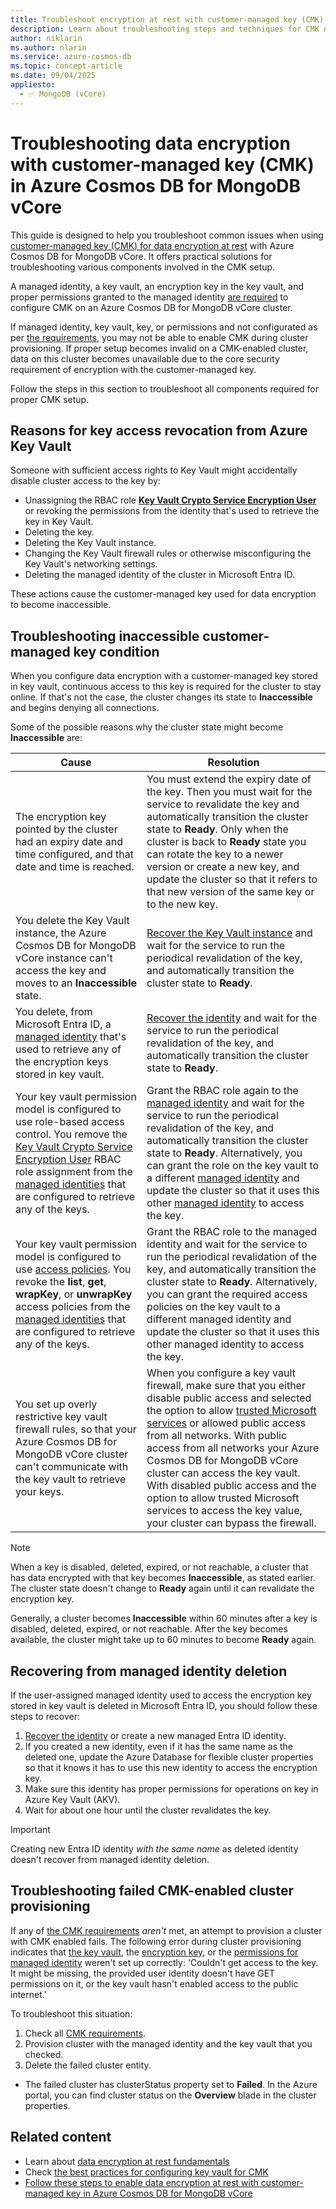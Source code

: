 ```yaml
---
title: Troubleshoot encryption at rest with customer-managed key (CMK) in Azure Cosmos DB for MongoDB vCore
description: Learn about troubleshooting steps and techniques for CMK on Azure Cosmos DB for MongoDB vCore clusters.
author: niklarin
ms.author: nlarin
ms.service: azure-cosmos-db
ms.topic: concept-article
ms.date: 09/04/2025
appliesto:
  - ✅ MongoDB (vCore)
---
```


# Troubleshooting data encryption with customer-managed key (CMK) in Azure Cosmos DB for MongoDB vCore

This guide is designed to help you troubleshoot common issues when using [customer-managed key (CMK) for data encryption at rest](./database-encryption-at-rest.md#encryption-at-rest-with-service-managed-key-smk-or-customer-managed-key-cmk) with Azure Cosmos DB for MongoDB vCore. It offers practical solutions for troubleshooting various components involved in the CMK setup.

A managed identity, a key vault, an encryption key in the key vault, and proper permissions granted to the managed identity [are required](./database-encryption-at-rest.md#cmk-requirements) to configure CMK on an Azure Cosmos DB for MongoDB vCore cluster.

If managed identity, key vault, key, or permissions and not configurated as per [the requirements](./database-encryption-at-rest.md#cmk-requirements), you may not be able to enable CMK during cluster provisioning. If proper setup becomes invalid on a CMK-enabled cluster, data on this cluster becomes unavailable due to the core security requirement of encryption with the customer-managed key. 

Follow the steps in this section to troubleshoot all components required for proper CMK setup.

## Reasons for key access revocation from Azure Key Vault

Someone with sufficient access rights to Key Vault might accidentally disable cluster access to the key by:

- Unassigning the RBAC role **[Key Vault Crypto Service Encryption User](/azure/key-vault/general/rbac-guide#azure-built-in-roles-for-key-vault-data-plane-operations)** or revoking the permissions from the identity that's used to retrieve the key in Key Vault.
- Deleting the key.
- Deleting the Key Vault instance.
- Changing the Key Vault firewall rules or otherwise misconfiguring the Key Vault's networking settings.
- Deleting the managed identity of the cluster in Microsoft Entra ID.

These actions cause the customer-managed key used for data encryption to become inaccessible.

## Troubleshooting inaccessible customer-managed key condition

When you configure data encryption with a customer-managed key stored in key vault, continuous access to this key is required for the cluster to stay online. If that's not the case, the cluster changes its state to **Inaccessible** and begins denying all connections.

Some of the possible reasons why the cluster state might become **Inaccessible** are:

| Cause | Resolution |
| --- | --- |
| The encryption key pointed by the cluster had an expiry date and time configured, and that date and time is reached. | You must extend the expiry date of the key. Then you must wait for the service to revalidate the key and automatically transition the cluster state to **Ready**. Only when the cluster is back to **Ready** state you can rotate the key to a newer version or create a new key, and update the cluster so that it refers to that new version of the same key or to the new key. |
| You delete the Key Vault instance, the Azure Cosmos DB for MongoDB vCore instance can't access the key and moves to an **Inaccessible** state. | [Recover the Key Vault instance](/azure/key-vault/general/key-vault-recovery) and wait for the service to run the periodical revalidation of the key, and automatically transition the cluster state to **Ready**. |
| You delete, from Microsoft Entra ID, a [managed identity](/azure/active-directory/managed-identities-azure-resources/how-manage-user-assigned-managed-identities) that's used to retrieve any of the encryption keys stored in key vault. | [Recover the identity](/azure/active-directory/fundamentals/recover-from-deletions) and wait for the service to run the periodical revalidation of the key, and automatically transition the cluster state to **Ready**. |
| Your key vault permission model is configured to use role-based access control. You remove the [Key Vault Crypto Service Encryption User](/azure/key-vault/general/rbac-guide#azure-built-in-roles-for-key-vault-data-plane-operations) RBAC role assignment from the [managed identities](/azure/active-directory/managed-identities-azure-resources/how-manage-user-assigned-managed-identities) that are configured to retrieve any of the keys. | Grant the RBAC role again to the [managed identity](/azure/active-directory/managed-identities-azure-resources/how-manage-user-assigned-managed-identities) and wait for the service to run the periodical revalidation of the key, and automatically transition the cluster state to **Ready**. Alternatively, you can grant the role on the key vault to a different [managed identity](/azure/active-directory/managed-identities-azure-resources/how-manage-user-assigned-managed-identities) and update the cluster so that it uses this other [managed identity](/azure/active-directory/managed-identities-azure-resources/how-manage-user-assigned-managed-identities) to access the key. |
| Your key vault permission model is configured to use [access policies](/azure/key-vault/general/troubleshoot-azure-policy-for-key-vault). You revoke the **list**, **get**, **wrapKey**, or **unwrapKey** access policies from the [managed identities](/azure/active-directory/managed-identities-azure-resources/how-manage-user-assigned-managed-identities) that are configured to retrieve any of the keys. | Grant the RBAC role to the managed identity and wait for the service to run the periodical revalidation of the key, and automatically transition the cluster state to **Ready**. Alternatively, you can grant the required access policies on the key vault to a different managed identity and update the cluster so that it uses this other managed identity to access the key. |
| You set up overly restrictive key vault firewall rules, so that your Azure Cosmos DB for MongoDB vCore cluster can't communicate with the key vault to retrieve your keys. | When you configure a key vault firewall, make sure that you either disable public access and selected the option to allow [trusted Microsoft services](/azure/key-vault/general/overview-vnet-service-endpoints#trusted-services) or allowed public access from all networks. With public access from all networks your Azure Cosmos DB for MongoDB vCore cluster can access the key vault. With disabled public access and the option to allow trusted Microsoft services to access the key value, your cluster can bypass the firewall. |

> [!NOTE]  
> When a key is disabled, deleted, expired, or not reachable, a cluster that has data encrypted with that key becomes **Inaccessible**, as stated earlier. The cluster state doesn't change to **Ready** again until it can revalidate the encryption key.
>  
> Generally, a cluster becomes **Inaccessible** within 60 minutes after a key is disabled, deleted, expired, or not reachable. After the key becomes available, the cluster might take up to 60 minutes to become **Ready** again.

## Recovering from managed identity deletion

If the user-assigned managed identity used to access the encryption key stored in key vault is deleted in Microsoft Entra ID, you should follow these steps to recover:
1. [Recover the identity](/azure/active-directory/fundamentals/recover-from-deletions) or create a new managed Entra ID identity.
1. If you created a new identity, even if it has the same name as the deleted one, update the Azure Database for flexible cluster properties so that it knows it has to use this new identity to access the encryption key.
1. Make sure this identity has proper permissions for operations on key in Azure Key Vault (AKV).
1. Wait for about one hour until the cluster revalidates the key.

> [!IMPORTANT]  
> Creating new Entra ID identity *with the same name* as deleted identity doesn't recover from managed identity deletion.

## Troubleshooting failed CMK-enabled cluster provisioning

If any of [the CMK requirements](./database-encryption-at-rest.md#cmk-requirements) *aren't* met, an attempt to provision a cluster with CMK enabled fails. The following error during cluster provisioning indicates that [the key vault](./database-encryption-at-rest.md#key-vault), the [encryption key](./database-encryption-at-rest.md#encryption-key), or the [permissions for managed identity](./database-encryption-at-rest.md#permissions) weren't set up correctly: 'Couldn't get access to the key. It might be missing, the provided user identity doesn't have GET permissions on it, or the key vault hasn't enabled access to the public internet.'

To troubleshoot this situation:
1. Check all [CMK requirements](./database-encryption-at-rest.md#cmk-requirements).
1. Provision cluster with the managed identity and the key vault that you checked.
1. Delete the failed cluster entity. 
  - The failed cluster has clusterStatus property set to **Failed**. In the Azure portal, you can find cluster status on the **Overview** blade in the cluster properties.

## Related content

- Learn about [data encryption at rest fundamentals](./database-encryption-at-rest.md)
- Check [the best practices for configuring key vault for CMK](./database-encryption-at-rest.md#considerations)
- [Follow these steps to enable data encryption at rest with customer-managed key in Azure Cosmos DB for MongoDB vCore](./how-to-data-encryption.md)